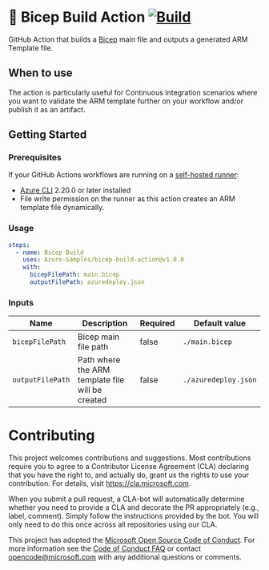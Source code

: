 # 💪 Bicep Build Action [![Build](https://github.com/Azure/bicep-build-action/actions/workflows/ci.yml/badge.svg)](https://github.com/Azure/bicep-build-action/actions/workflows/ci.yml)

GitHub Action that builds a [Bicep](https://docs.microsoft.com/EN-US/azure/azure-resource-manager/bicep/overview) main file and outputs a generated ARM Template file.

## When to use

The action is particularly useful for Continuous Integration scenarios where you want to validate the ARM template further on your workflow and/or publish it as an artifact.

## Getting Started

### Prerequisites

If your GitHub Actions workflows are running on a [self-hosted runner](https://docs.github.com/en/actions/hosting-your-own-runners/about-self-hosted-runners):

- [Azure CLI](https://docs.microsoft.com/en-us/azure/azure-resource-manager/bicep/install#azure-cli) 2.20.0 or later installed
- File write permission on the runner as this action creates an ARM template file dynamically.

### Usage

```yml
steps:
  - name: Bicep Build
    uses: Azure-Samples/bicep-build-action@v1.0.0
    with:
      bicepFilePath: main.bicep
      outputFilePath: azuredeploy.json
```

### Inputs

| Name | Description | Required | Default value |
| --- | --- | --- | --- |
| `bicepFilePath` | Bicep main file path | false | `./main.bicep` |
| `outputFilePath` | Path where the ARM template file will be created | false | `./azuredeploy.json` |  ARM |

# Contributing

This project welcomes contributions and suggestions. Most contributions require you to
agree to a Contributor License Agreement (CLA) declaring that you have the right to,
and actually do, grant us the rights to use your contribution. For details, visit
https://cla.microsoft.com.

When you submit a pull request, a CLA-bot will automatically determine whether you need
to provide a CLA and decorate the PR appropriately (e.g., label, comment). Simply follow the
instructions provided by the bot. You will only need to do this once across all repositories using our CLA.

This project has adopted the [Microsoft Open Source Code of Conduct](https://opensource.microsoft.com/codeofconduct/).
For more information see the [Code of Conduct FAQ](https://opensource.microsoft.com/codeofconduct/faq/)
or contact [opencode@microsoft.com](mailto:opencode@microsoft.com) with any additional questions or comments.
